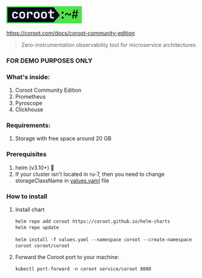 <img src="logo.svg" alt="logo" width="200"/>

https://coroot.com/docs/coroot-community-edition

> Zero-instrumentation observability tool for microservice architectures

### FOR DEMO PURPOSES ONLY

### What's inside:
1. Coroot Community Edition
2. Prometheus
3. Pyroscope
4. Clickhouse

### Requirements:
1. Storage with free space around 20 GB

### Prerequisites
1. helm (v3.10+) 💩
2. If your cluster isn't located in ru-7, then you need to change storageClassName in [values.yaml](values.yaml) file

### How to install
1. Install chart
    ```shell
    helm repo add coroot https://coroot.github.io/helm-charts
    helm repo update
    
    helm install -f values.yaml --namespace coroot --create-namespace coroot coroot/coroot
    ```

2. Forward the Coroot port to your machine:
    ```shell
    kubectl port-forward -n coroot service/coroot 8080
    ```